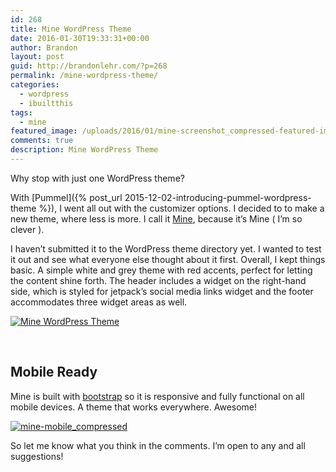 ```yaml
---
id: 268
title: Mine WordPress Theme
date: 2016-01-30T19:33:31+00:00
author: Brandon
layout: post
guid: http://brandonlehr.com/?p=268
permalink: /mine-wordpress-theme/
categories:
  - wordpress
  - ibuiltthis
tags:
  - mine
featured_image: /uploads/2016/01/mine-screenshot_compressed-featured-image.png
comments: true
description: Mine WordPress Theme
---
```

Why stop with just one WordPress theme?

With [Pummel]({% post_url 2015-12-02-introducing-pummel-wordpress-theme %}), I went all out with the customizer options. I decided to to make a new theme, where less is more. I call it [Mine](https://github.com/blehr/mine), because it&#8217;s Mine ( I&#8217;m so clever ).

I haven&#8217;t submitted it to the WordPress theme directory yet. I wanted to test it out and see what everyone else thought about it first. Overall, I kept things basic. A simple white and grey theme with red accents, perfect for letting the content shine forth. The header includes a widget on the right-hand side, which is styled for jetpack&#8217;s social media links widget and the footer accommodates three widget areas as well.<!--more-->

<a href="{{ site.baseurl }}/uploads/2016/01/mine-screenshot_compressed.png" rel="attachment wp-att-277"><img class="img-border img-responsive" src="{{ site.baseurl }}/uploads/2016/01/mine-screenshot_compressed.png?fit=640%2C1726" alt="Mine WordPress Theme" srcset="{{ site.baseurl }}/uploads/2016/01/mine-screenshot_compressed.png?w=1366 1366w, {{ site.baseurl }}/uploads/2016/01/mine-screenshot_compressed.png?resize=111%2C300 111w, {{ site.baseurl }}/uploads/2016/01/mine-screenshot_compressed.png?resize=768%2C2071 768w, {{ site.baseurl }}/uploads/2016/01/mine-screenshot_compressed.png?resize=380%2C1024 380w, {{ site.baseurl }}/uploads/2016/01/mine-screenshot_compressed.png?resize=300%2C809 300w, {{ site.baseurl }}/uploads/2016/01/mine-screenshot_compressed.png?w=1280 1280w" sizes="(max-width: 640px) 100vw, 640px" data-recalc-dims="1" /></a>

&nbsp;

## Mobile Ready

Mine is built with [bootstrap](http://getbootstrap.com) so it is responsive and fully functional on all mobile devices. A theme that works everywhere. Awesome!

<a href="{{ site.baseurl }}/uploads/2016/01/mine-mobile_compressed.png" rel="attachment wp-att-281"><img class="img-border img-md img-center" src="{{ site.baseurl }}/uploads/2016/01/mine-mobile_compressed.png?fit=537%2C4911" alt="mine-mobile_compressed" srcset="{{ site.baseurl }}/uploads/2016/01/mine-mobile_compressed.png?w=537 537w, {{ site.baseurl }}/uploads/2016/01/mine-mobile_compressed.png?resize=112%2C1024 112w, {{ site.baseurl }}/uploads/2016/01/mine-mobile_compressed.png?resize=300%2C2744 300w" sizes="(max-width: 537px) 100vw, 537px" data-recalc-dims="1" /></a>

So let me know what you think in the comments. I&#8217;m open to any and all suggestions!
